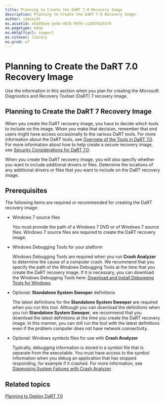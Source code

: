 ```yaml
---
title: Planning to Create the DaRT 7.0 Recovery Image
description: Planning to Create the DaRT 7.0 Recovery Image
author: jamiejdt
ms.assetid: e5d49bee-ae4e-467b-9976-c1203f6355f9
ms.pagetype: mdop
ms.mktglfcycl: support
ms.sitesec: library
ms.prod: w7
---
```



# Planning to Create the DaRT 7.0 Recovery Image


Use the information in this section when you plan for creating the Microsoft Diagnostics and Recovery Toolset (DaRT) 7 recovery image.

## Planning to Create the DaRT 7 Recovery Image


When you create the DaRT recovery image, you have to decide which tools to include on the image. When you make that decision, remember that end users might have access occasionally to the various DaRT tools. For more information about the DaRT tools, see [Overview of the Tools in DaRT 7.0](overview-of-the-tools-in-dart-70-new-ia.md). For more information about how to help create a secure recovery image, see [Security Considerations for DaRT 7.0](security-considerations-for-dart-70-dart-7.md).

When you create the DaRT recovery image, you will also specify whether you want to include additional drivers or files. Determine the locations of any additional drivers or files that you want to include on the DaRT recovery image.

## Prerequisites


The following items are required or recommended for creating the DaRT recovery image:

-   Windows 7 source files

    You must provide the path of a Windows 7 DVD or of Windows 7 source files. Windows 7 source files are required to create the DaRT recovery image.

-   Windows Debugging Tools for your platform

    Windows Debugging Tools are required when you run **Crash Analyzer** to determine the cause of a computer crash. We recommend that you specify the path of the Windows Debugging Tools at the time that you create the DaRT recovery image. If it is necessary, you can download the Windows Debugging Tools here: [Download and Install Debugging Tools for Windows](https://go.microsoft.com/fwlink/?LinkId=99934).

-   Optional: **Standalone System Sweeper** definitions

    The latest definitions for the **Standalone System Sweeper** are required when you run this tool. Although you can download the definitions when you run **Standalone System Sweeper**, we recommend that you download the latest definitions at the time you create the DaRT recovery image. In this manner, you can still run the tool with the latest definitions even if the problem computer does not have network connectivity.

-   Optional: Windows symbols files for use with **Crash Analyzer**

    Typically, debugging information is stored in a symbol file that is separate from the executable. You must have access to the symbol information when you debug an application that has stopped responding, for example if it crashed. For more information, see [Diagnosing System Failures with Crash Analyzer](diagnosing-system-failures-with-crash-analyzer--dart-7.md).

## Related topics


[Planning to Deploy DaRT 7.0](planning-to-deploy-dart-70.md)

 

 





